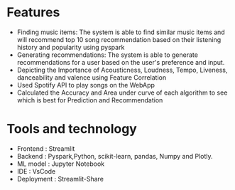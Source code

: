# Features

- Finding music items: The system is able to find similar music items and will recommend top 10 song recommendation based on their listening history and popularity using pyspark
- Generating recommendations: The system is able to generate recommendations for a user based on the user's preference and input. 
- Depicting the Importance of Acousticness, Loudness, Tempo, Liveness, danceability and valence using Feature Correlation
- Used Spotify API to play songs on the WebApp
- Calculated the Accuracy and Area under curve of each algorithm to see which is best for Prediction and Recommendation




# Tools and technology

- Frontend : Streamlit
- Backend : Pyspark,Python, scikit-learn, pandas, Numpy and Plotly.
- ML model : Jupyter Notebook
- IDE : VsCode
- Deployment : Streamlit-Share
